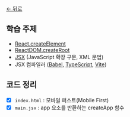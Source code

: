 [← 뒤로](../README.md)

## 학습 주제

- [React.createElement](https://react.dev/reference/react/createElement)
- [ReactDOM.createRoot](https://react.dev/reference/react-dom/client/createRoot)
- [JSX](https://facebook.github.io/jsx/) (JavaScript 확장 구문, XML 문법)
- JSX 컴파일러 ([Babel](https://babeljs.io/docs/babel-plugin-transform-react-jsx), [TypeScript](https://www.typescriptlang.org/ko/docs/handbook/jsx.html), [Vite](https://ko.vitejs.dev/guide/features.html#jsx))

## 코드 정리

- [x] `index.html` : 모바일 퍼스트(Mobile First)
- [x] `main.jsx` : app 요소를 반환하는 createApp 함수